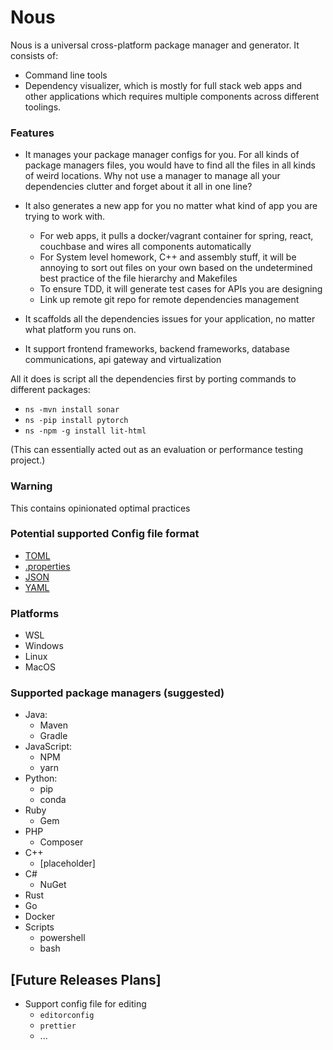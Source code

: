 # Nous

Nous is a universal cross-platform package manager and generator. It consists of:
* Command line tools
* Dependency visualizer, which is mostly for full stack web apps and other applications which requires multiple components across different toolings.
  
### Features
* It manages your package manager configs for you. For all kinds of package managers files,
you would have to find all the files in all kinds of weird locations. Why not use a manager
to manage all your dependencies clutter and forget about it all in one line?

* It also generates a new app for you no matter what kind of app you are trying to work with.
  - For web apps, it pulls a docker/vagrant container for spring, react, couchbase and wires all components automatically
  - For System level homework, C++ and assembly stuff, it will be annoying to sort out files on your own based on the undetermined best practice of the file hierarchy and Makefiles
  - To ensure TDD, it will generate test cases for APIs you are designing
  - Link up remote git repo for remote dependencies management

* It scaffolds all the dependencies issues for your application, no matter what platform you runs on.
* It support frontend frameworks, backend frameworks, database communications, api gateway and virtualization

All it does is script all the dependencies first by porting commands to different packages:
- `ns -mvn install sonar`
- `ns -pip install pytorch`
- `ns -npm -g install lit-html`

(This can essentially acted out as an evaluation or performance testing project.)

### Warning
This contains opinionated optimal practices

### Potential supported Config file format

- [TOML](https://en.wikipedia.org/wiki/TOML)
- [.properties](https://en.wikipedia.org/wiki/.properties)
- [JSON](https://en.wikipedia.org/wiki/JSON)
- [YAML](https://en.wikipedia.org/wiki/YAML)

### Platforms

- WSL
- Windows
- Linux
- MacOS

### Supported package managers (suggested)

- Java:
  - Maven
  - Gradle
- JavaScript:
  - NPM
  - yarn
- Python:
  - pip
  - conda
- Ruby
  - Gem
- PHP
  - Composer
- C++
  - [placeholder]
- C#
  - NuGet
- Rust
- Go
- Docker
- Scripts
  - powershell
  - bash

## [Future Releases Plans]

- Support config file for editing
  - `editorconfig`
  - `prettier`
  - ...
